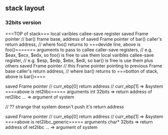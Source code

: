 ## stack layout

### 32bits version
===TOP of stack===
local varibles
callee-save register
saved Frame pointer //  bar() frame base, address of saved Frame pointer of bar()
caller's return address, // where foo() returns to
===devide line, above is foo()=======
arguments to pass to callee
caller-save registers, // e.g. $eax, $ecx, $edx, so foo() is free to use them
local varibles
callee-save register, // e.g. $esp, $edp, $ebx, $edi, so bar() is free is use them plus others
saved Frame pointer // this Frame pointer pointing to previous Frame base
caller's return address, // where bar() returns to
===botton of stack, above is bar()====


saved Frame pointer // curr_ebp[0]
return address // curr_ebp[1] => &system
====above is ret2libc=====
arguments int 32bits => return address of ret2libc
... => argument of system

// ?? strange that system doesn't push it's return address

saved Frame pointer // curr_ebp[0]
return address // curr_ebp[1] => &system
====above is ret2libc_generic=====
arguments char* 32bits => return address of ret2libc
... => argument of system
